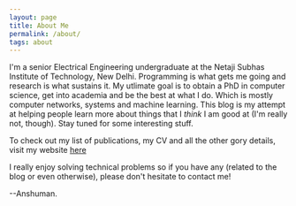 ```yaml
---
layout: page
title: About Me
permalink: /about/
tags: about
---
```


I'm a senior Electrical Engineering undergraduate at the Netaji Subhas Institute of Technology, New Delhi. Programming is what gets me going and research is what sustains it. My utlimate goal is to obtain a PhD in computer science, get into academia and be the best at what I do. Which is mostly computer networks, systems and machine learning. This blog is my attempt at helping people learn more about things that I *think* I am good at (I'm really not, though). Stay tuned for some interesting stuff.

To check out my list of publications, my CV and all the other gory details, visit my website [here](https://anshuman23.github.io)

I really enjoy solving technical problems so if you have any (related to the blog or even otherwise), please don't hesitate to contact me!  

--Anshuman.
